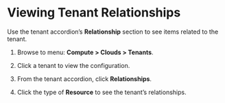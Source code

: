 # Viewing Tenant Relationships

Use the tenant accordion’s **Relationship** section to see items related
to the tenant.

1.  Browse to menu: **Compute > Clouds > Tenants**.

2.  Click a tenant to view the configuration.

3.  From the tenant accordion, click **Relationships**.

4.  Click the type of **Resource** to see the tenant’s relationships.
